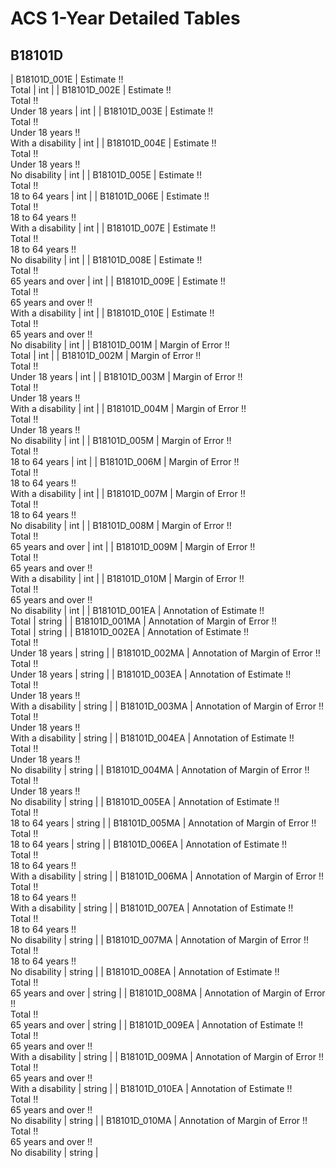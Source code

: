 # ACS 1-Year Detailed Tables

## B18101D

| B18101D_001E | Estimate !!<br>Total | int |
| B18101D_002E | Estimate !!<br>Total !!<br>Under 18 years | int |
| B18101D_003E | Estimate !!<br>Total !!<br>Under 18 years !!<br>With a disability | int |
| B18101D_004E | Estimate !!<br>Total !!<br>Under 18 years !!<br>No disability | int |
| B18101D_005E | Estimate !!<br>Total !!<br>18 to 64 years | int |
| B18101D_006E | Estimate !!<br>Total !!<br>18 to 64 years !!<br>With a disability | int |
| B18101D_007E | Estimate !!<br>Total !!<br>18 to 64 years !!<br>No disability | int |
| B18101D_008E | Estimate !!<br>Total !!<br>65 years and over | int |
| B18101D_009E | Estimate !!<br>Total !!<br>65 years and over !!<br>With a disability | int |
| B18101D_010E | Estimate !!<br>Total !!<br>65 years and over !!<br>No disability | int |
| B18101D_001M | Margin of Error !!<br>Total | int |
| B18101D_002M | Margin of Error !!<br>Total !!<br>Under 18 years | int |
| B18101D_003M | Margin of Error !!<br>Total !!<br>Under 18 years !!<br>With a disability | int |
| B18101D_004M | Margin of Error !!<br>Total !!<br>Under 18 years !!<br>No disability | int |
| B18101D_005M | Margin of Error !!<br>Total !!<br>18 to 64 years | int |
| B18101D_006M | Margin of Error !!<br>Total !!<br>18 to 64 years !!<br>With a disability | int |
| B18101D_007M | Margin of Error !!<br>Total !!<br>18 to 64 years !!<br>No disability | int |
| B18101D_008M | Margin of Error !!<br>Total !!<br>65 years and over | int |
| B18101D_009M | Margin of Error !!<br>Total !!<br>65 years and over !!<br>With a disability | int |
| B18101D_010M | Margin of Error !!<br>Total !!<br>65 years and over !!<br>No disability | int |
| B18101D_001EA | Annotation of Estimate !!<br>Total | string |
| B18101D_001MA | Annotation of Margin of Error !!<br>Total | string |
| B18101D_002EA | Annotation of Estimate !!<br>Total !!<br>Under 18 years | string |
| B18101D_002MA | Annotation of Margin of Error !!<br>Total !!<br>Under 18 years | string |
| B18101D_003EA | Annotation of Estimate !!<br>Total !!<br>Under 18 years !!<br>With a disability | string |
| B18101D_003MA | Annotation of Margin of Error !!<br>Total !!<br>Under 18 years !!<br>With a disability | string |
| B18101D_004EA | Annotation of Estimate !!<br>Total !!<br>Under 18 years !!<br>No disability | string |
| B18101D_004MA | Annotation of Margin of Error !!<br>Total !!<br>Under 18 years !!<br>No disability | string |
| B18101D_005EA | Annotation of Estimate !!<br>Total !!<br>18 to 64 years | string |
| B18101D_005MA | Annotation of Margin of Error !!<br>Total !!<br>18 to 64 years | string |
| B18101D_006EA | Annotation of Estimate !!<br>Total !!<br>18 to 64 years !!<br>With a disability | string |
| B18101D_006MA | Annotation of Margin of Error !!<br>Total !!<br>18 to 64 years !!<br>With a disability | string |
| B18101D_007EA | Annotation of Estimate !!<br>Total !!<br>18 to 64 years !!<br>No disability | string |
| B18101D_007MA | Annotation of Margin of Error !!<br>Total !!<br>18 to 64 years !!<br>No disability | string |
| B18101D_008EA | Annotation of Estimate !!<br>Total !!<br>65 years and over | string |
| B18101D_008MA | Annotation of Margin of Error !!<br>Total !!<br>65 years and over | string |
| B18101D_009EA | Annotation of Estimate !!<br>Total !!<br>65 years and over !!<br>With a disability | string |
| B18101D_009MA | Annotation of Margin of Error !!<br>Total !!<br>65 years and over !!<br>With a disability | string |
| B18101D_010EA | Annotation of Estimate !!<br>Total !!<br>65 years and over !!<br>No disability | string |
| B18101D_010MA | Annotation of Margin of Error !!<br>Total !!<br>65 years and over !!<br>No disability | string |

